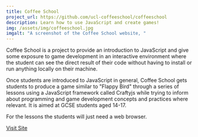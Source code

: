 ```yaml
---
title: Coffee School
project_url: https://github.com/ucl-coffeeschool/coffeeschool
description: Learn how to use JavaScript and create games!
img: /assets/img/coffeeschool.jpg
imgalt: "A screenshot of the Coffee School website, "
---
```


Coffee School is a project to provide an introduction to JavaScript and give
some exposure to game development in an interactive environment where the
student can see the direct result of their code without having to install or run
anything locally on their machine.

Once students are introduced to JavaScript in general, Coffee School gets
students to produce a game similar to "Flappy Bird" through a series of lessons
using a JavaScript framework called Craftyjs while trying to inform about
programming and game development concepts and practices where relevant. It is
aimed at GCSE students aged 14-17.

For the lessons the students will just need a web browser.

<a class="button" href="http://ucl-coffeeschool.github.io/coffeeschool"><i data-feather="play"></i>
Visit Site</a>
